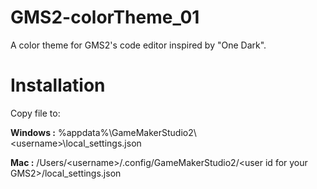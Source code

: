# GMS2-colorTheme_01
A color theme for GMS2's code editor inspired by "One Dark".

# Installation
Copy file to:

**Windows :** %appdata%\GameMakerStudio2\\<username\>\local_settings.json

**Mac :** /Users/\<username\>/.config/GameMakerStudio2/\<user id for your GMS2\>/local_settings.json
